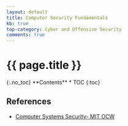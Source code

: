 ```yaml
---
layout: default
title: Computer Security Fundamentals
kb: true
top-category: Cyber and Offensive Security
comments: true
---
```


<h1>{{ page.title }}</h1>
{:.no_toc}
**Contents**
* TOC
{:toc}

## References

* [Computer Systems Security- MIT OCW](https://www.youtube.com/watch?v=GqmQg-cszw4&list=PLUl4u3cNGP62K2DjQLRxDNRi0z2IRWnNh)
